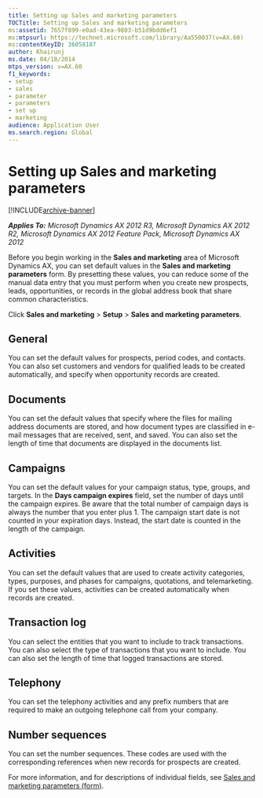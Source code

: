 ```yaml
---
title: Setting up Sales and marketing parameters
TOCTitle: Setting up Sales and marketing parameters
ms:assetid: 7657f899-e0ad-43ea-9803-b51d9bdd6ef1
ms:mtpsurl: https://technet.microsoft.com/library/Aa550037(v=AX.60)
ms:contentKeyID: 36058187
author: Khairunj
ms.date: 04/18/2014
mtps_version: v=AX.60
f1_keywords:
- setup
- sales
- parameter
- parameters
- set up
- marketing
audience: Application User
ms.search.region: Global
---
```


# Setting up Sales and marketing parameters 


[!INCLUDE[archive-banner](includes/archive-banner.md)]


_**Applies To:** Microsoft Dynamics AX 2012 R3, Microsoft Dynamics AX 2012 R2, Microsoft Dynamics AX 2012 Feature Pack, Microsoft Dynamics AX 2012_

Before you begin working in the **Sales and marketing** area of Microsoft Dynamics AX, you can set default values in the **Sales and marketing parameters** form. By presetting these values, you can reduce some of the manual data entry that you must perform when you create new prospects, leads, opportunities, or records in the global address book that share common characteristics.

Click **Sales and marketing** \> **Setup** \> **Sales and marketing parameters**.

## General

You can set the default values for prospects, period codes, and contacts. You can also set customers and vendors for qualified leads to be created automatically, and specify when opportunity records are created.

## Documents

You can set the default values that specify where the files for mailing address documents are stored, and how document types are classified in e-mail messages that are received, sent, and saved. You can also set the length of time that documents are displayed in the documents list.

## Campaigns

You can set the default values for your campaign status, type, groups, and targets. In the **Days campaign expires** field, set the number of days until the campaign expires. Be aware that the total number of campaign days is always the number that you enter plus 1. The campaign start date is not counted in your expiration days. Instead, the start date is counted in the length of the campaign.

## Activities

You can set the default values that are used to create activity categories, types, purposes, and phases for campaigns, quotations, and telemarketing. If you set these values, activities can be created automatically when records are created.

## Transaction log

You can select the entities that you want to include to track transactions. You can also select the type of transactions that you want to include. You can also set the length of time that logged transactions are stored.

## Telephony

You can set the telephony activities and any prefix numbers that are required to make an outgoing telephone call from your company.

## Number sequences

You can set the number sequences. These codes are used with the corresponding references when new records for prospects are created.

For more information, and for descriptions of individual fields, see [Sales and marketing parameters (form)](https://technet.microsoft.com/library/aa617498\(v=ax.60\)).

  



